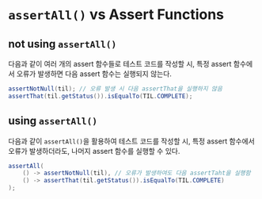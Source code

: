 # `assertAll()` vs Assert Functions

## not using `assertAll()`

다음과 같이 여러 개의 assert 함수들로 테스트 코드를 작성할 시, 특정 assert 함수에서 오류가 발생하면 다음 assert 함수는 실행되지 않는다.

```java
assertNotNull(til); // 오류 발생 시 다음 assertThat을 실행하지 않음
assertThat(til.getStatus()).isEqualTo(TIL.COMPLETE);
```

## using `assertAll()`

다음과 같이 `assertAll()`을 활용하여 테스트 코드를 작성할 시, 특정 assert 함수에서 오류가 발생하더라도, 나머지 assert 함수를 실행할 수 있다.

```java
assertAll(
    () -> assertNotNull(til), // 오류가 발생하여도 다음 assertTaht을 실행함
    () -> assertThat(til.getStatus()).isEqualTo(TIL.COMPLETE)
);
```
